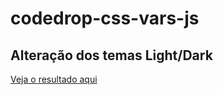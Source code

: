 # codedrop-css-vars-js
 
## Alteração dos temas Light/Dark

[Veja o resultado aqui](https://lucas5g.github.io/codedrop-css-vars-js)
